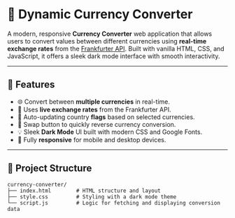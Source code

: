 # 💱 Dynamic Currency Converter

A modern, responsive **Currency Converter** web application that allows users to convert values between different currencies using **real-time exchange rates** from the [Frankfurter API](https://www.frankfurter.app/). Built with vanilla HTML, CSS, and JavaScript, it offers a sleek dark mode interface with smooth interactivity.

---

## 🚀 Features

- 🌐 Convert between **multiple currencies** in real-time.
- 📡 Uses **live exchange rates** from the Frankfurter API.
- 🎌 Auto-updating country **flags** based on selected currencies.
- 🔄 Swap button to quickly reverse currency conversion.
- 💡 Sleek **Dark Mode** UI built with modern CSS and Google Fonts.
- 📱 Fully **responsive** for mobile and desktop devices.

---

## 📁 Project Structure

```plaintext
currency-converter/
├── index.html        # HTML structure and layout
├── style.css         # Styling with a dark mode theme
└── script.js         # Logic for fetching and displaying conversion data
